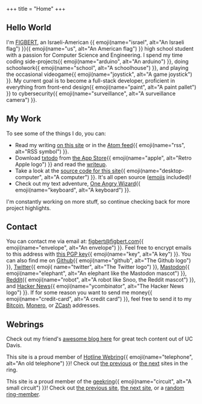 +++
title = "Home"
+++

## Hello World

I'm [FIGBERT](/), an Israeli-American {{ emoji(name="israel", alt="An Israeli flag") }}{{ emoji(name="us", alt="An American flag") }} high school student with a passion for
Computer Science and Engineering. I spend my time coding side-projects{{ emoji(name="arduino", alt="An arduino") }}, doing schoolwork{{ emoji(name="school", alt="A schoolhouse")
}}, and playing the occasional videogame{{ emoji(name="joystick", alt="A game joystick") }}. My current goal is to become a full-stack developer, proficient
in everything from front-end design{{ emoji(name="paint", alt="A paint pallet") }} to cybersecurity{{ emoji(name="surveillance", alt="A surveillance camera") }}.

## My Work

To see some of the things I do, you can:

* Read my writing [on this site][posts] or in the [Atom feed][atom]{{ emoji(name="rss", alt="RSS symbol") }}.
* Download [txtodo][txtodo-site] from [the App Store][txtodo-store]{{ emoji(name="apple", alt="Retro Apple logo") }} and read the [writeup][txtodo-article].
* Take a look at the [source code for this site][site-src]{{ emoji(name="desktop-computer", alt="A computer") }}. It's all open source ([emojis][openmoji] included)!
* Check out my text adventure, [One Angry Wizard][txt-adventure]{{ emoji(name="keyboard", alt="A keyboard") }}.

I'm constantly working on more stuff, so continue checking back for more project highlights.

## Contact

You can contact me via email at: [figbert@figbert.com][email]{{ emoji(name="envelope", alt="An envelope") }}. Feel free to encrypt emails to this address with [this PGP
key][pgp]{{ emoji(name="key", alt="A key") }}. You can also find me on [Github][github]{{ emoji(name="github", alt="The Github logo") }}, [Twitter][twitter]{{ emoji(
name="twitter", alt="The Twitter logo") }}, [Mastodon][mastodon]{{ emoji(name="elephant", alt="An elephant like the Mastodon mascot") }}, [Reddit][reddit]{{ emoji(name="robot",
alt="A robot like Snoo, the Reddit mascot") }}, and [Hacker News][hn]{{ emoji(name="ycombinator", alt="The Hacker News logo") }}. If for some reason you want to send me
money{{ emoji(name="credit-card", alt="A credit card") }}, feel free to send it to my [Bitcoin][bitcoin], [Monero][monero], or [ZCash][zcash] addresses.

## Webrings

Check out my friend's [awesome blog here][burning-silicon] for great tech content out of UC Davis.

This site is a proud member of [Hotline Webring][hotline-webring]{{ emoji(name="telephone", alt="An old telephone") }}! Check out [the previous][hw-prev] or [the next][hw-next]
sites in the ring.

This site is a proud member of the [geekring][geekring]{{ emoji(name="circuit", alt="A small circuit") }}! Check out [the previous site][gr-prev], [the next site][gr-next], or a
[random ring-member][gr-rand].

[email]: mailto:figbert@figbert.com
[pgp]: /publickey-pgp.asc
[github]: https://github.com/figbert
[twitter]: https://twitter.com/therealfigbert
[mastodon]: https://fosstodon.org/@figbert
[reddit]: https://www.reddit.com/user/therealFIGBERT
[hn]: https://news.ycombinator.com/user?id=figbert
[bitcoin]: /bitcoin.txt
[monero]: /monero.txt
[zcash]: /zcash.txt
[posts]: @/posts/_index.md
[atom]: /atom.xml
[txtodo-site]: https://txtodo.app/
[txtodo-store]: https://apps.apple.com/us/app/txtodo/id1504609185
[txtodo-article]: @/projects/txtodo/index.md
[site-src]: https://github.com/figbert/figbert.com
[openmoji]: https://openmoji.org/
[txt-adventure]: /one-angry-wizard.gblorb
[burning-silicon]: https://burningsilicon.dev/
[hotline-webring]: https://hotlinewebring.club/
[hw-prev]: https://hotlinewebring.club/FIGBERT/previous
[hw-next]: https://hotlinewebring.club/FIGBERT/next
[geekring]: https://geekring.net/
[gr-prev]: http://geekring.net/site/79/previous
[gr-next]: http://geekring.net/site/79/next
[gr-rand]: http://geekring.net/site/79/random

